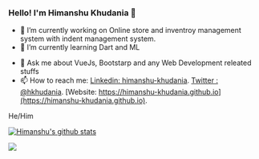 ### Hello! I'm Himanshu Khudania 👋

<!--
**khudania/khudania** is a ✨ _special_ ✨ repository because its `README.md` (this file) appears on your GitHub profile. -->



- 🔭 I’m currently working on Online store and inventroy management system with indent management system.
- 🌱 I’m currently learning Dart and ML
<!-- - 👯 I’m looking to collaborate on ...
- 🤔 I’m looking for help with ... -->
- 💬 Ask me about VueJs, Bootstarp and any Web Development releated stuffs
- 📫 How to reach me: 
                      [Linkedin: himanshu-khudania](https://www.linkedin.com/in/himanshu-khudania/). 
                      [Twitter : @hkhudania](https://twitter.com/hkhudania).
                      [Website: https://himanshu-khudania.github.io](https://himanshu-khudania.github.io). 
<!-- - 😄 Pronouns: ...
- ⚡ Fun fact: ...  -->

He/Him

[![Himanshu's github stats](https://github-readme-stats.vercel.app/api?username=khudania)](https://github.com/anuraghazra/github-readme-stats)

<picture>
  <source
    srcset="https://github-readme-stats.vercel.app/api?username=khudania&show_icons=true&theme=dark"
    media="(prefers-color-scheme: dark)"
  />
  <source
    srcset="https://github-readme-stats.vercel.app/api?username=khudania&show_icons=true"
    media="(prefers-color-scheme: light), (prefers-color-scheme: no-preference)"
  />
  <img src="https://github-readme-stats.vercel.app/api?username=khudania&show_icons=true" />
</picture>
